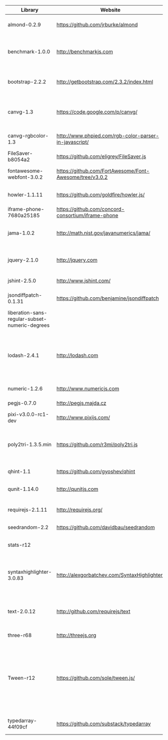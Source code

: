 Library|Website|License|License URL (if different than project website)|Text|How is it used in sims?
-----|-----|-----|-----|-----|-----
almond-0.2.9|https://github.com/jrburke/almond|The MIT License||almond 0.2.9<br>Copyright (c) 2011-2014, The Dojo Foundation All Rights Reserved.|Allows a RequireJS-based simulation to run in its compiled (smaller, faster) form
benchmark-1.0.0|http://benchmarkjs.com|The MIT License|https://github.com/bestiejs/benchmark.js/blob/master/LICENSE.txt|Benchmark.js v1.0.0, http://benchmarkjs.com<br>Copyright 2010-2012 Mathias Bynens http://mths.be<br>Based on JSLitmus.js, copyright Robert Kieffer http://broofa.com<br>Modified by John-David Dalton http://allyoucanleet.com|used for Scenery tests only
bootstrap-2.2.2|http://getbootstrap.com/2.3.2/index.html|Apache 2.0|https://github.com/twbs/bootstrap/blob/v2.2.2/LICENSE|Bootstrap v2.2.2<br>Copyright 2012 Twitter, Inc<br>Designed and built with all the love in the world @twitter by @mdo and @fat.|In documentation only, supports webpages for Scenery/Kite/Dot docs
canvg-1.3|https://code.google.com/p/canvg/|The MIT License||canvg.js - Javascript SVG parser and renderer on Canvas<br>Gabe Lerner (gabelerner@gmail.com)|Used in scenery unit tests, may be used in sims later on if we convert SVG to Canvas. Downloaded 2/9/2015 from https://github.com/gabelerner/canvg
canvg-rgbcolor-1.3|http://www.phpied.com/rgb-color-parser-in-javascript/|Use it if you like it|http://www.phpied.com/files/rgbcolor/rgbcolor.js|rgbcolor - A class to parse color values (packaged with canvg-1.3)<br>Stoyan Stefanov (sstoo@gmail.com)|required by canvg
FileSaver-b8054a2|https://github.com/eligrey/FileSaver.js|The MIT License|https://github.com/eligrey/FileSaver.js/blob/master/LICENSE.md|FileSaver.js by Eli Grey (http://eligrey.com)|Used for saving screenshot images
fontawesome-webfont-3.0.2|https://github.com/FortAwesome/Font-Awesome/tree/v3.0.2|CC BY 3.0 License|https://creativecommons.org/licenses/by/3.0/legalcode|Font Awesome 3.0.2, by Dave Gandy|Provides shapes like the home icon and check box icons, used in FontAwesomeNode
howler-1.1.11|https://github.com/goldfire/howler.js/|The MIT License|https://github.com/goldfire/howler.js/blob/master/LICENSE.md|howler.js<br>Copyright (c) 2013-2014 James Simpson and GoldFire Studios, Inc.|used in experimental audio code, vibe/experiments/
iframe-phone-7680a25185|https://github.com/concord-consortium/iframe-phone|The MIT License|https://github.com/concord-consortium/iframe-phone/blob/master/LICENSE|iframe-phone.js<br>Copyright (c) 2014 Concord Consortium|used in CODAP interoperability experiments
jama-1.0.2|http://math.nist.gov/javanumerics/jama/|Public Domain||JAMA, a basic linear algebra package for Java.|A derived work (certain ported and modified files) is used in Dot, mainly for matrix decompositions. Used in assorted simulations.
jquery-2.1.0|http://jquery.com|The MIT License|http://jquery.org/license|jQuery JavaScript Library v2.1.0<br>Copyright 2005, 2014 jQuery Foundation, Inc. and other contributors<br>(includes Sizzle.js, http://sizzlejs.com)|Facilitates interaction with browser DOM elements, mainly used in Scenery
jshint-2.5.0|http://www.jshint.com/|The MIT License|https://github.com/jshint/jshint/blob/master/LICENSE|jshint 2.5.0<br>Copyright 2012 Anton Kovalyov|Helps us enforce stylistic patterns in our Javascript code
jsondiffpatch-0.1.31|https://github.com/benjamine/jsondiffpatch|The MIT License|https://github.com/benjamine/jsondiffpatch/blob/master/MIT-LICENSE.txt|jsondiffpatch 0.1.31<br>Copyright (c) 2014 BenjamÌn Eidelman, twitter.com/beneidel|Computes state diffs for record/playback in together.js sims
liberation-sans-regular-subset-numeric-degrees||SIL OFL 1.1|http://scripts.sil.org/OFL|Liberation Sans regular<br>http://scripts.sil.org/OFL<br>http://en.wikipedia.org/wiki/Liberation_fonts|For the 3D text in bond angles (faster updates than SVG text)
lodash-2.4.1|http://lodash.com|The MIT License|http://lodash.com/license|Lo-Dash 2.4.1 (Custom Build)<br>Build: lodash modern -o ./dist/lodash.js<br>Copyright 2012-2013 The Dojo Foundation, http://dojofoundation.org><br>Based on Underscore.js 1.5.2, http://underscorejs.org/LICENSE<br>Copyright 2009-2013 Jeremy Ashkenas, DocumentCloud and Investigative Reporters & Editors|Adds common data structure operations such as sorting, grouping, etc.
numeric-1.2.6|http://www.numericjs.com|The MIT License|https://github.com/sloisel/numeric/blob/master/license.txt|Numeric Javascript 1.2.6<br>Copyright (C) 2011 by Sébastien Loisel|Provides numeric functions such as optimization algorithms
pegjs-0.7.0|http://pegjs.majda.cz|The MIT License|https://github.com/dmajda/pegjs/blob/master/LICENSE|PEG.js 0.7.0 - Parser Generator for JavaScript<br>Copyright (C) 2010-2012 David Majda|SVG path parsing in Kite
pixi-v3.0.0-rc1-dev|http://www.pixijs.com/|The MIT License|https://github.com/GoodBoyDigital/pixi.js/blob/master/LICENSE|pixi.js v3.0.0-rc1<br>Copyright (c) 2012-2014, Mat Groves|
poly2tri-1.3.5.min|https://github.com/r3mi/poly2tri.js|Revised BSD License|https://github.com/r3mi/poly2tri.js/blob/master/LICENSE.txt|Poly2Tri 1.3.5<br>Copyright (c) 2009-2014, Poly2Tri Contributors<br>http://code.google.com/p/poly2tri<br>poly2tri.js (JavaScript port)<br>Copyright (c) 2009-2014, Poly2Tri Contributors<br>https://github.com/r3mi/poly2tri.js|anticipated use in scenery WebGL
qhint-1.1|https://github.com/gyoshev/qhint|The MIT License|http://gyoshev.mit-license.org|qHint 1.1|Allows us to run code style jshint tests in qunit's unit tests
qunit-1.14.0|http://qunitjs.com|The MIT License|https://jquery.org/license|QUnit v1.14.0 - A JavaScript Unit Testing Framework<br>Copyright 2014 jQuery Foundation and other contributors|Allows us to easily test our code to help us make sure nothing gets broken as development continues.
requirejs-2.1.11|http://requirejs.org/|The MIT License||RequireJS 2.1.11<br>Copyright (c) 2010-2014, The Dojo Foundation All Rights Reserved.|Manages code and dependencies to make it easier to develop simulations and test them quickly
seedrandom-2.2|https://github.com/davidbau/seedrandom|BSD License|https://github.com/davidbau/seedrandom/blob/master/seedrandom.js|seedrandom.js 2.2.<br>Copyright 2013 David Bau, all rights reserved.|Provides reproducible sequences of random numbers
stats-r12||The MIT License|http://github.com/mrdoob/stats.js|stats.js r12<br>Copyright (c) 2009-2014 Mr.doob|Used in Scenery tests and examples, for showing a FPS monitor in the corner of the window
syntaxhighlighter-3.0.83|http://alexgorbatchev.com/SyntaxHighlighter/|The MIT License|http://alexgorbatchev.com/SyntaxHighlighter/about.html|SyntaxHighlighter 3.0.83<br>SyntaxHighlighter is donationware. If you are using it, please donate.<br>http://alexgorbatchev.com/SyntaxHighlighter/donate.html<br>@version 3.0.83 (July 02 2010)<br>@copyright Copyright (C) 2004-2010 Alex Gorbatchev|provides code highlighting in Scenery/Kite/Dot documentation
text-2.0.12|http://github.com/requirejs/text|Available via the MIT or new BSD license.||RequireJS text 2.0.12<br>Copyright (c) 2010-2014, The Dojo Foundation All Rights Reserved.|Loads strings to be displayed in the sim, including internationalized strings.
three-r68|http://threejs.org|The MIT License|https://github.com/mrdoob/three.js/blob/master/LICENSE|Three.js r68<br>Copyright &copy; 2010-2014 three.js authors|For the 3D view (WebGL and Canvas)
Tween-r12|https://github.com/sole/tween.js/|The MIT License. Easing equations Copyright (c) 2001 Robert Penner under BSD license|see http://robertpenner.com/easing_terms_of_use.html|Tween.js r12<br>Copyright (c) 2010-2012 Tween.js authors.|Used to smoothly animate the speedometer and accelerometer to the left and back in Forces and Motion Basics.
typedarray-44f09cf|https://github.com/substack/typedarray|The MIT License|https://github.com/substack/typedarray/blob/master/LICENSE|typedarray<br>Copyright &copy; 2010 Linden Research, Inc., Copyright &copy; 2014 Joshua Bell|Typed array polyfill